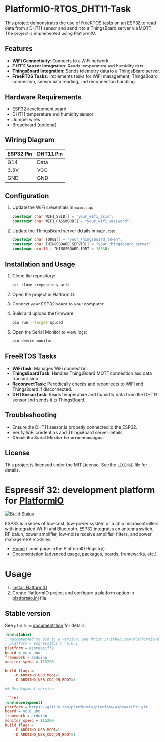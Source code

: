 # PlatformIO-RTOS_DHT11-Task

This project demonstrates the use of FreeRTOS tasks on an ESP32 to read data from a DHT11 sensor and send it to a ThingsBoard server via MQTT. The project is implemented using PlatformIO.

## Features

- **WiFi Connectivity**: Connects to a WiFi network.
- **DHT11 Sensor Integration**: Reads temperature and humidity data.
- **ThingsBoard Integration**: Sends telemetry data to a ThingsBoard server.
- **FreeRTOS Tasks**: Implements tasks for WiFi management, ThingsBoard connection, sensor data reading, and reconnection handling.

## Hardware Requirements

- ESP32 development board
- DHT11 temperature and humidity sensor
- Jumper wires
- Breadboard (optional)

## Wiring Diagram

| ESP32 Pin | DHT11 Pin |
|-----------|-----------|
| G14       | Data      |
| 3.3V      | VCC       |
| GND       | GND       |

## Configuration

1. Update the WiFi credentials in `main.cpp`:
   ```cpp
   constexpr char WIFI_SSID[] = "your_wifi_ssid";
   constexpr char WIFI_PASSWORD[] = "your_wifi_password";
   ```

2. Update the ThingsBoard server details in `main.cpp`:
   ```cpp
   constexpr char TOKEN[] = "your_thingsboard_token";
   constexpr char THINGSBOARD_SERVER[] = "your_thingsboard_server";
   constexpr uint16_t THINGSBOARD_PORT = 1883U;
   ```

## Installation and Usage

1. Clone the repository:
   ```bash
   git clone <repository_url>
   ```

2. Open the project in PlatformIO.

3. Connect your ESP32 board to your computer.

4. Build and upload the firmware:
   ```bash
   pio run --target upload
   ```

5. Open the Serial Monitor to view logs:
   ```bash
   pio device monitor
   ```

## FreeRTOS Tasks

- **WiFiTask**: Manages WiFi connection.
- **ThingsBoardTask**: Handles ThingsBoard MQTT connection and data transmission.
- **ReconnectTask**: Periodically checks and reconnects to WiFi and ThingsBoard if disconnected.
- **DHTSensorTask**: Reads temperature and humidity data from the DHT11 sensor and sends it to ThingsBoard.

## Troubleshooting

- Ensure the DHT11 sensor is properly connected to the ESP32.
- Verify WiFi credentials and ThingsBoard server details.
- Check the Serial Monitor for error messages.

## License

This project is licensed under the MIT License. See the `LICENSE` file for details.

# Espressif 32: development platform for [PlatformIO](https://platformio.org)

[![Build Status](https://github.com/platformio/platform-espressif32/workflows/Examples/badge.svg)](https://github.com/platformio/platform-espressif32/actions)

ESP32 is a series of low-cost, low-power system on a chip microcontrollers with integrated Wi-Fi and Bluetooth. ESP32 integrates an antenna switch, RF balun, power amplifier, low-noise receive amplifier, filters, and power management modules.

* [Home](https://registry.platformio.org/platforms/platformio/espressif32) (home page in the PlatformIO Registry)
* [Documentation](https://docs.platformio.org/page/platforms/espressif32.html) (advanced usage, packages, boards, frameworks, etc.)

# Usage

1. [Install PlatformIO](https://platformio.org)
2. Create PlatformIO project and configure a platform option in [platformio.ini](https://docs.platformio.org/page/projectconf.html) file:

## Stable version

See `platform` [documentation](https://docs.platformio.org/en/latest/projectconf/sections/env/options/platform/platform.html#projectconf-env-platform) for details.

```ini
[env:stable]
; recommended to pin to a version, see https://github.com/platformio/platform-espressif32/releases
; platform = espressif32 @ ^6.0.1
platform = espressif32
board = yolo_uno
framework = arduino
monitor_speed = 115200

build_flags =
    -D ARDUINO_USB_MODE=1
    -D ARDUINO_USB_CDC_ON_BOOT=1

## Development version

```ini
[env:development]
platform = https://github.com/platformio/platform-espressif32.git
board = yolo_uno
framework = arduino
monitor_speed = 115200
build_flags =
    -D ARDUINO_USB_MODE=1
    -D ARDUINO_USB_CDC_ON_BOOT=1